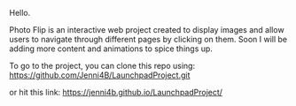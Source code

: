 Hello.

Photo Flip is an interactive web project created to display images and allow users to navigate through different pages by clicking on them. 
Soon I will be adding more content and animations to spice things up.


To go to the project, you can clone this repo using:
https://github.com/Jenni4B/LaunchpadProject.git

or hit this link:
https://jenni4b.github.io/LaunchpadProject/



